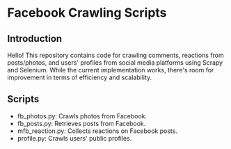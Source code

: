 # Facebook Crawling Scripts
## Introduction
Hello! This repository contains code for crawling comments, reactions from posts/photos, and users' profiles from social media platforms using Scrapy and Selenium. While the current implementation works, there's room for improvement in terms of efficiency and scalability.

## Scripts
- fb_photos.py: Crawls photos from Facebook.
- fb_posts.py: Retrieves posts from Facebook.
- mfb_reaction.py: Collects reactions on Facebook posts.
- profile.py: Crawls users' public profiles.
